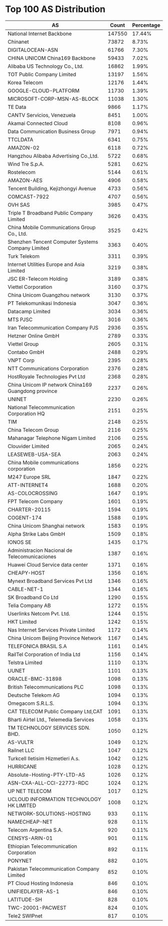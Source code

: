 # Top 100 AS Distribution
| AS | Count | Percentage |
|----|----|----|
| National Internet Backbone | 147550 | 17.44% |
| Chinanet | 73872 | 8.73% |
| DIGITALOCEAN-ASN | 61766 | 7.30% |
| CHINA UNICOM China169 Backbone | 59433 | 7.02% |
| Alibaba US Technology Co., Ltd. | 16862 | 1.99% |
| TOT Public Company Limited | 13197 | 1.56% |
| Korea Telecom | 12176 | 1.44% |
| GOOGLE-CLOUD-PLATFORM | 11730 | 1.39% |
| MICROSOFT-CORP-MSN-AS-BLOCK | 11038 | 1.30% |
| TE Data | 9866 | 1.17% |
| CANTV Servicios, Venezuela | 8451 | 1.00% |
| Akamai Connected Cloud | 8108 | 0.96% |
| Data Communication Business Group | 7971 | 0.94% |
| TTCLDATA | 6341 | 0.75% |
| AMAZON-02 | 6118 | 0.72% |
| Hangzhou Alibaba Advertising Co.,Ltd. | 5722 | 0.68% |
| Wind Tre S.p.A. | 5281 | 0.62% |
| Rostelecom | 5144 | 0.61% |
| AMAZON-AES | 4906 | 0.58% |
| Tencent Building, Kejizhongyi Avenue | 4733 | 0.56% |
| COMCAST-7922 | 4707 | 0.56% |
| OVH SAS | 3985 | 0.47% |
| Triple T Broadband Public Company Limited | 3626 | 0.43% |
| China Mobile Communications Group Co., Ltd. | 3525 | 0.42% |
| Shenzhen Tencent Computer Systems Company Limited | 3363 | 0.40% |
| Turk Telekom | 3311 | 0.39% |
| Internet Utilities Europe and Asia Limited | 3219 | 0.38% |
| JSC ER-Telecom Holding | 3189 | 0.38% |
| Viettel Corporation | 3160 | 0.37% |
| China Unicom Guangzhou network | 3130 | 0.37% |
| PT Telekomunikasi Indonesia | 3047 | 0.36% |
| Datacamp Limited | 3034 | 0.36% |
| MTS PJSC | 3016 | 0.36% |
| Iran Telecommunication Company PJS | 2936 | 0.35% |
| Hetzner Online GmbH | 2789 | 0.33% |
| Viettel Group | 2605 | 0.31% |
| Contabo GmbH | 2488 | 0.29% |
| VNPT Corp | 2395 | 0.28% |
| NTT Communications Corporation | 2376 | 0.28% |
| HostRoyale Technologies Pvt Ltd | 2368 | 0.28% |
| China Unicom IP network China169 Guangdong province | 2237 | 0.26% |
| UNINET | 2230 | 0.26% |
| National Telecommunication Corporation HQ | 2151 | 0.25% |
| TIM | 2148 | 0.25% |
| China Telecom Group | 2116 | 0.25% |
| Mahanagar Telephone Nigam Limited | 2106 | 0.25% |
| Clouvider Limited | 2065 | 0.24% |
| LEASEWEB-USA-SEA | 2063 | 0.24% |
| China Mobile communications corporation | 1856 | 0.22% |
| M247 Europe SRL | 1847 | 0.22% |
| ATT-INTERNET4 | 1688 | 0.20% |
| AS-COLOCROSSING | 1647 | 0.19% |
| FPT Telecom Company | 1601 | 0.19% |
| CHARTER-20115 | 1594 | 0.19% |
| COGENT-174 | 1588 | 0.19% |
| China Unicom Shanghai network | 1583 | 0.19% |
| Alpha Strike Labs GmbH | 1509 | 0.18% |
| IONOS SE | 1435 | 0.17% |
| Administracion Nacional de Telecomunicaciones | 1387 | 0.16% |
| Huawei Cloud Service data center | 1371 | 0.16% |
| CHEAPY-HOST | 1356 | 0.16% |
| Mynext Broadband Services Pvt Ltd | 1346 | 0.16% |
| CABLE-NET-1 | 1344 | 0.16% |
| SK Broadband Co Ltd | 1290 | 0.15% |
| Telia Company AB | 1272 | 0.15% |
| Userlinks Netcom Pvt. Ltd. | 1244 | 0.15% |
| HKT Limited | 1242 | 0.15% |
| Nas Internet Services Private Limited | 1172 | 0.14% |
| China Unicom Beijing Province Network | 1167 | 0.14% |
| TELEFONICA BRASIL S.A | 1161 | 0.14% |
| RailTel Corporation of India Ltd | 1156 | 0.14% |
| Telstra Limited | 1110 | 0.13% |
| UUNET | 1101 | 0.13% |
| ORACLE-BMC-31898 | 1098 | 0.13% |
| British Telecommunications PLC | 1098 | 0.13% |
| Deutsche Telekom AG | 1094 | 0.13% |
| Omegacom S.R.L.S. | 1094 | 0.13% |
| CAT TELECOM Public Company Ltd,CAT | 1091 | 0.13% |
| Bharti Airtel Ltd., Telemedia Services | 1058 | 0.13% |
| TM TECHNOLOGY SERVICES SDN. BHD. | 1050 | 0.12% |
| AS-VULTR | 1049 | 0.12% |
| Railnet LLC | 1047 | 0.12% |
| Turkcell Iletisim Hizmetleri A.s. | 1042 | 0.12% |
| HURRICANE | 1028 | 0.12% |
| Absolute-Hosting-PTY-LTD-AS | 1026 | 0.12% |
| ASN-CXA-ALL-CCI-22773-RDC | 1024 | 0.12% |
| UP NET TELECOM | 1017 | 0.12% |
| UCLOUD INFORMATION TECHNOLOGY HK LIMITED | 1008 | 0.12% |
| NETWORK-SOLUTIONS-HOSTING | 933 | 0.11% |
| NAMECHEAP-NET | 928 | 0.11% |
| Telecom Argentina S.A. | 920 | 0.11% |
| CENSYS-ARIN-01 | 901 | 0.11% |
| Ethiopian Telecommunication Corporation | 892 | 0.11% |
| PONYNET | 882 | 0.10% |
| Pakistan Telecommunication Company Limited | 852 | 0.10% |
| PT Cloud Hosting Indonesia | 846 | 0.10% |
| UNIFIEDLAYER-AS-1 | 846 | 0.10% |
| LATITUDE-SH | 828 | 0.10% |
| TWC-20001-PACWEST | 824 | 0.10% |
| Tele2 SWIPnet | 817 | 0.10% |
